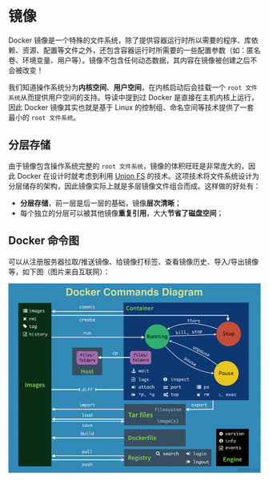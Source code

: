 # 镜像

Docker 镜像是一个特殊的文件系统，除了提供容器运行时所以需要的程序、库依赖、资源、配置等文件之外，还包含容器运行时所需要的一些配置参数（如：匿名卷、环境变量、用户等）。镜像不包含任何动态数据，其内容在镜像被创建之后不会被改变！

我们知道操作系统分为**内核空间**、**用户空间**，在内核启动后会挂载一个 `root 文件系统`从而提供用户空间的支持。导读中提到过 Docker 是直接在主机内核上运行，因此 Docker 镜像其实也就是基于 Linux 的控制组、命名空间等技术提供了一套最小的 `root 文件系统`。

## 分层存储

由于镜像包含操作系统完整的 `root 文件系统`，镜像的体积旺旺是非常庞大的，因此 Docker 在设计时就考虑到利用 [Union FS](https://en.wikipedia.org/wiki/Union_mount) 的技术。这项技术将文件系统设计为分层储存的架构，因此镜像实际上就是多层镜像文件组合而成。这样做的好处有：

* **分层存储**，前一层是后一层的基础，镜像**层次清晰**；
* 每个独立的分层可以被其他镜像**重复引用**，大大**节省了磁盘空间**；

## Docker 命令图

可以从注册服务器拉取/推送镜像、给镜像打标签、查看镜像历史、导入/导出镜像等，如下图（图片来自互联网）：

![](../.gitbook/assets/image%20%283%29%20%281%29.png)










